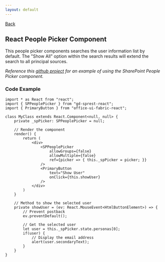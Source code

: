 ```yaml
---
layout: default
---
```

[Back](/react)
## React People Picker Component
This people picker components searches the user information list by default. The "Show All" option within the search results will extend the search to all principal sources.

_Reference this [github project](https://github.com/gunjandatta/sprest-webparts/tree/master/src/email) for an example of using the SharePoint People Picker component._

### Code Example
```tsx
import * as React from "react";
import { SPPeoplePicker } from "gd-sprest-react";
import { PrimaryButton } from "office-ui-fabric-react";

class MyClass extends React.Component<null, null> {
    private _spPicker: SPPeoplePicker = null;

    // Render the component
    render() {
        return (
            <div>
                <SPPeoplePicker
                    allowGroups={false}
                    allowMultiple={false}
                    ref={picker => { this._spPicker = picker; }}
                />
                <PrimaryButton
                    text="Show User"
                    onClick={this.showUser}
                />
            </div>
        )
    }

    // Method to show the selected user
    private showUser = (ev: React.MouseEvent<HtmlButtonElement>) => {
        // Prevent postback
        ev.preventDefault();

        // Get the selected user
        let user = this._spPicker.state.personas[0];
        if(user) {
            // Display the email address
            alert(user.secondaryText);
        }
    }
}
```